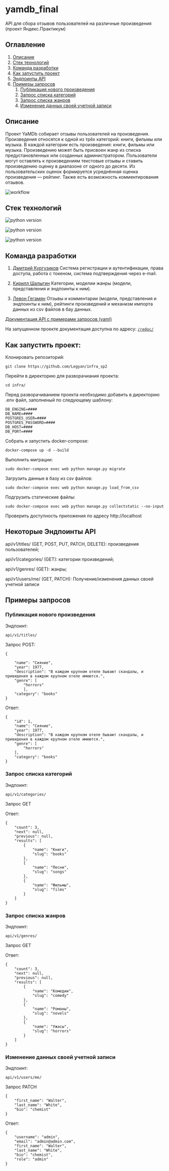 # yamdb_final
API для сбора отзывов пользователей на различные произведения (проект Яндекс.Практикум)

## Оглавление
1. [Описание](#Описание)
2. [Стек технологий](#Стек_технологий)
3. [Команда разработки](#Команда_разработки)
4. [Как запустить проект](#Как_запустить)
5. [Эндпоинты API](#Эндпоинты)
6. [Примеры запросов](#Примеры_запросов)
      1. [Публикация нового произведения](#Публикация_произведения)
      2. [Запрос списка категорий](#Список_категорий)
      3. [Запрос списка жанров](#Список_жанров)
      4. [Изменение данных своей учетной записи](#Данные_учетной_записи)

<a name="Описание"></a> 
## Описание 


Проект YaMDb собирает отзывы пользователей на произведения. Произведения относятся к одной из трёх категорий: книги, фильмы или музыка. В каждой категории есть произведения: книги, фильмы или музыка. Произведению может быть присвоен жанр из списка предустановленных или созданных администратором. Пользователи могут оставлять к произведениям текстовые отзывы и ставить произведению оценку в диапазоне от одного до десяти. Из пользовательских оценок формируется усреднённая оценка произведения — рейтинг. Также есть возможность комментирования отзывов.

![workflow](https://github.com/legyan/yamdb_final/actions/workflows/main.yml/badge.svg)

<a name="Стек_технологий"></a> 
## Стек технологий 


![python version](https://img.shields.io/badge/Python-3.8-yellowgreen) 

![python version](https://img.shields.io/badge/Django-2.2.16-yellowgreen)

![python version](https://img.shields.io/badge/djangorestframework-3.12.4-yellowgreen) 

<a name="Команда_разработки"></a> 
## Команда разработки

1. [Дмитрий Кургузиков](https://github.com/the-man-with-no-memory)
Система регистрации и аутентификации, права доступа, работа с токеном, система подтверждения через e-mail.

2. [Кирилл Шалыгин](https://github.com/just4fun-xd)
Категории, моделии жанры (модели, представления и эндпоинты к ним).

3. [Левон Гегамян](https://github.com/Legyan)
Отзывы и комментарии (модели, представления и эндпоинты к ним), рейтинги произведений и механизм импорта данных из csv файлов в бау данных.

[Документация API с примерами запросов (yaml)](https://github.com/the-man-with-no-memory/api_yamdb/blob/master/api_yamdb/static/redoc.yaml)

На запущенном проекте документация доступна по адресу: [```/redoc/```](http://127.0.0.1:8000/redoc/)

<a name="Как_запустить"></a> 
## Как запустить проект:

Клонировать репозиторий:

```
git clone https://github.com/Legyan/infra_sp2
```

Перейти в директорию для разворачиания проекта:

```
cd infra/
```

Перед разворачиванием проекта необходимо добавить в директорию .env файл, заполненый по следующему шаблону:

```
DB_ENGINE=#### 
DB_NAME=####
POSTGRES_USER=####
POSTGRES_PASSWORD=####
DB_HOST=####
DB_PORT=####
```

Собрать и запустить docker-compose:

```
docker-compose up -d --build
```

Выполнить миграции:

```
sudo docker-compose exec web python manage.py migrate
```

Загрузить данные в базу из csv файлов:

```
sudo docker-compose exec web python manage.py load_from_csv
```

Подгрузить статические файлы:

```
sudo docker-compose exec web python manage.py collectstatic --no-input
```

Проверить доступность приложения по адресу http://localhost

<a name="Эндпоинты"></a> 
## Некоторые Эндпоинты API

api/v1/titles/ (GET, POST, PUT, PATCH, DELETE): произведения пользователей;

api/v1/categories/ (GET): категории произведений;

api/v1/genres/ (GET): жанры;

api/v1/users/me/ (GET, PATCH): Получение/изменения данных своей учетной записи

<a name="Примеры_запросов"></a> 
## Примеры запросов

<a name="Публикация_произведения"></a> 
### Публикация нового произведения

Эндпоинт:

`api/v1/titles/ `

Запрос POST:

```
{

    "name": "Сияние",
    "year": 1977,
    "description": "В каждом крупном отеле бывают скандалы, и привидения в каждом крупном отеле имеются.",
    "genre": [
        "horrors"
        ],
    "category": "books"
}

```

Ответ:

```
{
    "id": 1,
    "name": "Сияние",
    "year": 1977,
    "description": "В каждом крупном отеле бывают скандалы, и привидения в каждом крупном отеле имеются.",
    "genre": [
        "horrors"
    ],
    "category": "books"
}
```

<a name="Список_категорий"></a> 
### Запрос списка категорий

Эндпоинт:

`api/v1/categories/ `

Запрос GET

Ответ:

```
{
    "count": 3,
    "next": null,
    "previous": null,
    "results": [
        {
            "name": "Книги",
            "slug": "books"
        },
        {
            "name": "Песни",
            "slug": "songs"
        },
        {
            "name": "Фильмы",
            "slug": "films"
        }
    ]
}
```

<a name="Список_жанров"></a> 
### Запрос списка жанров

Эндпоинт:

`api/v1/genres/ `

Запрос GET

Ответ:

```
{
    "count": 3,
    "next": null,
    "previous": null,
    "results": [
        {
            "name": "Комедии",
            "slug": "comedy"
        },
        {
            "name": "Романы",
            "slug": "novels"
        },
        {
            "name": "Ужасы",
            "slug": "horrors"
        }
    ]
}
```

<a name="Данные_учетной_записи"></a> 
### Изменение данных своей учетной записи

Эндпоинт:

`api/v1/users/me/`

Запрос PATCH

```
{
    "first_name": "Walter",
    "last_name": "White",
    "bio": "chemist"
}
```

Ответ:

```
{
    "username": "admin",
    "email": "admin@admin.com",
    "first_name": "Walter",
    "last_name": "White",
    "bio": "chemist",
    "role": "admin"
}
```
